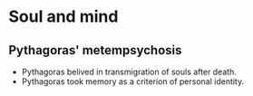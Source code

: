 # Soul and mind

## Pythagoras' metempsychosis

* Pythagoras belived in transmigration of souls after death.
* Pythagoras took memory as a criterion of personal identity.
